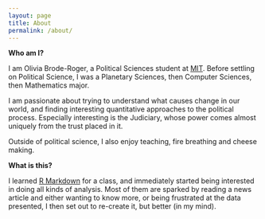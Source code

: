 ```yaml
---
layout: page
title: About
permalink: /about/
---
```


**Who am I?**

I am Olivia Brode-Roger, a Political Sciences student at [MIT](http://web.mit.edu/).
Before settling on Political Science, I was a Planetary Sciences, then Computer Sciences, then Mathematics major.

I am passionate about trying to understand what causes change in our world, and finding interesting quantitative approaches to the political process.
Especially interesting is the Judiciary, whose power comes almost uniquely from the trust placed in it.

Outside of political science, I also enjoy teaching, fire breathing and cheese making.

**What is this?**

I learned [R Markdown](http://rmarkdown.rstudio.com/) for a class, and immediately started being interested in doing all kinds of analysis.
Most of them are sparked by reading a news article and either wanting to know more, or being frustrated at the data presented, I then set out to re-create it, but better (in my mind).

